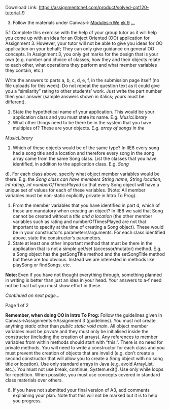 Download Link: https://assignmentchef.com/product/solved-cpt120-tutorial-9
<br>
<ol start="3">

 <li>Follow the materials under Canvas→ <a href="https://rmit.instructure.com/courses/56609/modules">Modules→We</a> <a href="https://rmit.instructure.com/courses/56609/modules">e</a><a href="https://rmit.instructure.com/courses/56609/modules">k 9</a> <a href="https://rmit.instructure.com/courses/56609/modules">…</a></li>

</ol>

5.1 Complete this exercise with the help of your group tutor as it will help you come up with an idea for an Object Oriented (OO) application for Assignment 3. However, your tutor will not be able to give you ideas for OO application on your behalf; They can only give guidance on general OO concepts. In Assignment 3, you only get marks for the design that is your own (e.g. number and choice of classes, how they and their objects relate to each other, what operations they perform and what member variables they contain, etc.)

Write the answers to parts a, b, c, d, e, f, in the submission page itself (no file uploads for this week). Do not repeat the question text as it could give you a “similarity” rating to other students’ work. Just write the part number then your answer (sample answers shown in italics; yours must be different).

<ol>

 <li>State the hypothetical name of your application. This would be your application class and you must state its name. E.g. <em>MusicLibrary</em></li>

 <li>What other things need to be there be in the system that you have multiples of? These are your objects. E.g. <em>array of songs in the </em></li>

</ol>

<em>MusicLibrary</em>

<ol>

 <li>Which of these objects would be of the same type? In IIE8 every song had a song title and a location and therefore every song in the song array came from the same Song class. List the classes that you have identified, in addition to the application class. E.g. <em>Song</em></li>

</ol>

d). For each class above, specify what object member variables would be there. E.g. the <em>Song class can have members String name, String location, int rating, int numberOfTimesPlayed</em> so that every Song object will have a unique set of values for each of these variables. (Note: All member variables must be non-static explicitly private in Intro To Prog).

<ol>

 <li>From the member variables that you have identified in part d, which of these are mandatory when creating an object? In IIE8 we said that Song cannot be created without a <em>title and a location</em> (the other member variables such as rating and numberOfTimesPlayed are not that important to specify at the time of creating a Song object). These would be in your constructor’s parameters/arguments. For each class identified above, state the constructor’s parameters.</li>

 <li>State at least one other important method that must be there in the application that is not a simple get/set (accessor/mutator) method. E.g. a Song object has the getSongTitle method and the setSongTitle method but these are too obvious. Instead we are interested in methods like playSong or findSongs, etc.</li>

</ol>

<strong>Note: </strong>Even if you have not thought everything through, something planned in writing is better than just an idea in your head. Your answers to a-f need not be final but you must show effort in these.

<em>Continued on next page…</em>

Page 1 of 2

<strong>Remember, when doing OO in Intro To Prog: </strong>Follow the guidelines given in Canvas→Assignments→Assignment 3 (guidelines). You must not create anything <em>static </em>other than<em> public static void main</em>. All object member variables must be <em>private </em>and they must only be initialised inside the constructor (including the creation of arrays). Any references to member variables from within methods should start with “this.”. There is no need for private methods. You will need to write a constructor for each class and you must prevent the creation of objects that are invalid (e.g. don’t create a second constructor that will allow you to create a <em>Song</em> object with no song title or location). Use only standard arrays in Java (e.g. avoid ArrayList, etc.). You must not use break, continue, System.exit(). Use only while loops for repetition. When possible, you must use concepts covered in standard class materials over others.

<ol start="6">

 <li>If you have not submitted your final version of A3, add comments explaining your plan. Note that this will not be marked but it is to help you progress.</li>

</ol>